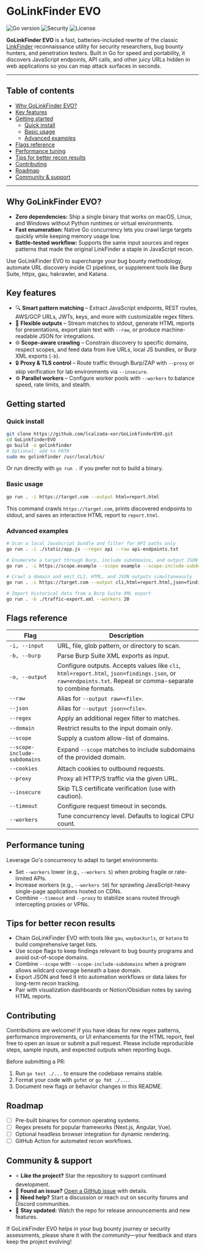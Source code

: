 # GoLinkFinder EVO

![Go version](https://img.shields.io/badge/Go-1.21+-00ADD8?logo=go&logoColor=white) ![Security](https://img.shields.io/badge/focus-application%20security-red) ![License](https://img.shields.io/badge/license-MIT-green)

**GoLinkFinder EVO** is a fast, batteries-included rewrite of the classic [LinkFinder](https://github.com/GerbenJavado/LinkFinder) reconnaissance utility for security researchers, bug bounty hunters, and penetration testers. Built in Go for speed and portability, it discovers JavaScript endpoints, API calls, and other juicy URLs hidden in web applications so you can map attack surfaces in seconds.

---

## Table of contents

- [Why GoLinkFinder EVO?](#why-golinkfinder-evo)
- [Key features](#key-features)
- [Getting started](#getting-started)
  - [Quick install](#quick-install)
  - [Basic usage](#basic-usage)
  - [Advanced examples](#advanced-examples)
- [Flags reference](#flags-reference)
- [Performance tuning](#performance-tuning)
- [Tips for better recon results](#tips-for-better-recon-results)
- [Contributing](#contributing)
- [Roadmap](#roadmap)
- [Community & support](#community--support)

---

## Why GoLinkFinder EVO?

* **Zero dependencies:** Ship a single binary that works on macOS, Linux, and Windows without Python runtimes or virtual environments.
* **Fast enumeration:** Native Go concurrency lets you crawl large targets quickly while keeping memory usage low.
* **Battle-tested workflow:** Supports the same input sources and regex patterns that made the original LinkFinder a staple in JavaScript recon.

Use GoLinkFinder EVO to supercharge your bug bounty methodology, automate URL discovery inside CI pipelines, or supplement tools like Burp Suite, httpx, gau, hakrawler, and Katana.

## Key features

- 🔍 **Smart pattern matching** – Extract JavaScript endpoints, REST routes, AWS/GCP URLs, JWTs, keys, and more with customizable regex filters.
- 📄 **Flexible outputs** – Stream matches to stdout, generate HTML reports for presentations, export plain text with `--raw`, or produce machine-readable JSON for integrations.
- 🌐 **Scope-aware crawling** – Constrain discovery to specific domains, respect scopes, and feed data from live URLs, local JS bundles, or Burp XML exports (`-b`).
- 🔒 **Proxy & TLS control** – Route traffic through Burp/ZAP with `--proxy` or skip verification for lab environments via `--insecure`.
- ⚙️ **Parallel workers** – Configure worker pools with `--workers` to balance speed, rate limits, and stealth.

## Getting started

### Quick install

```bash
git clone https://github.com/lcalzada-xor/GoLinkfinderEVO.git
cd GoLinkfinderEVO
go build -o golinkfinder
# Optional: add to PATH
sudo mv golinkfinder /usr/local/bin/
```

Or run directly with `go run .` if you prefer not to build a binary.

### Basic usage

```bash
go run . -i https://target.com --output html=report.html
```

This command crawls `https://target.com`, prints discovered endpoints to stdout, and saves an interactive HTML report to `report.html`.

### Advanced examples

```bash
# Scan a local JavaScript bundle and filter for API paths only
go run . -i ./static/app.js --regex api --raw api-endpoints.txt

# Enumerate a target through Burp, include subdomains, and output JSON for further scripting
go run . -i https://scope.example --scope example --scope-include-subdomains --proxy http://127.0.0.1:8080 --output json=findings.json

# Crawl a domain and emit CLI, HTML, and JSON outputs simultaneously
go run . -i https://target.com --output cli,html=report.html,json=findings.json

# Import historical data from a Burp Suite XML export
go run . -b ./traffic-export.xml --workers 20
```

## Flags reference

| Flag | Description |
| ---- | ----------- |
| `-i, --input` | URL, file, glob pattern, or directory to scan. |
| `-b, --burp` | Parse Burp Suite XML exports as input. |
| `-o, --output` | Configure outputs. Accepts values like `cli`, `html=report.html`, `json=findings.json`, or `raw=endpoints.txt`. Repeat or comma-separate to combine formats. |
| `--raw` | Alias for `--output raw=<file>`. |
| `--json` | Alias for `--output json=<file>`. |
| `--regex` | Apply an additional regex filter to matches. |
| `--domain` | Restrict results to the input domain only. |
| `--scope` | Supply a custom allow-list of domains. |
| `--scope-include-subdomains` | Expand `--scope` matches to include subdomains of the provided domain. |
| `--cookies` | Attach cookies to outbound requests. |
| `--proxy` | Proxy all HTTP/S traffic via the given URL. |
| `--insecure` | Skip TLS certificate verification (use with caution). |
| `--timeout` | Configure request timeout in seconds. |
| `--workers` | Tune concurrency level. Defaults to logical CPU count. |

## Performance tuning

Leverage Go's concurrency to adapt to target environments:

- Set `--workers` lower (e.g., `--workers 5`) when probing fragile or rate-limited APIs.
- Increase workers (e.g., `--workers 50`) for sprawling JavaScript-heavy single-page applications hosted on CDNs.
- Combine `--timeout` and `--proxy` to stabilize scans routed through intercepting proxies or VPNs.

## Tips for better recon results

- Chain GoLinkFinder EVO with tools like `gau`, `waybackurls`, or `katana` to build comprehensive target lists.
- Use scope flags to keep findings relevant to bug bounty programs and avoid out-of-scope domains.
- Combine `--scope` with `--scope-include-subdomains` when a program allows wildcard coverage beneath a base domain.
- Export JSON and feed it into automation workflows or data lakes for long-term recon tracking.
- Pair with visualization dashboards or Notion/Obsidian notes by saving HTML reports.

## Contributing

Contributions are welcome! If you have ideas for new regex patterns, performance improvements, or UI enhancements for the HTML report, feel free to open an issue or submit a pull request. Please include reproducible steps, sample inputs, and expected outputs when reporting bugs.

Before submitting a PR:

1. Run `go test ./...` to ensure the codebase remains stable.
2. Format your code with `gofmt` or `go fmt ./...`.
3. Document new flags or behavior changes in this README.

## Roadmap

- [ ] Pre-built binaries for common operating systems.
- [ ] Regex presets for popular frameworks (Next.js, Angular, Vue).
- [ ] Optional headless browser integration for dynamic rendering.
- [ ] GitHub Action for automated recon workflows.

## Community & support

- ⭐ **Like the project?** Star the repository to support continued development.
- 🐛 **Found an issue?** [Open a GitHub issue](https://github.com/lcalzada-xor/GoLinkfinderEVO/issues) with details.
- 💬 **Need help?** Start a discussion or reach out on security forums and Discord communities.
- 📰 **Stay updated:** Watch the repo for release announcements and new features.

If GoLinkFinder EVO helps in your bug bounty journey or security assessments, please share it with the community—your feedback and stars keep the project evolving!
